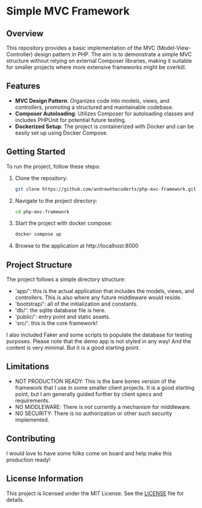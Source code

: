 
# Simple MVC Framework

## Overview

This repository provides a basic implementation of the MVC (Model-View-Controller)
design pattern in PHP. The aim is to demonstrate a simple MVC structure without
relying on external Composer libraries, making it suitable for smaller projects
where more extensive frameworks might be overkill.

## Features

- **MVC Design Pattern**: Organizes code into models, views, and controllers,
promoting a structured and maintainable codebase.
- **Composer Autoloading**: Utilizes Composer for autoloading classes and
includes PHPUnit for potential future testing.
- **Dockerized Setup**: The project is containerized with Docker and can
be easily set up using Docker Compose.

## Getting Started

To run the project, follow these steps:

1. Clone the repository:

   ```bash
   git clone https://github.com/andrewthecodertx/php-mvc-framework.git
   ```

2. Navigate to the project directory:

   ```bash
   cd php-mvc-framework
   ```

3. Start the project with docker compose:

   ```bash
   docker compose up
   ```

4. Browse to the application at http://localhost:8000

## Project Structure

The project follows a simple directory structure:

- 'app/': this is the actual application that includes the models, views, and controllers.
This is also where any future middleware would reside.
- 'bootstrap/': all of the initialization and constants.
- 'db/': the sqlite database file is here.
- 'public/': entry point and static assets.
- 'src/': this is the core framework!

I also included Faker and some scripts to populate the database for testing
purposes. Please note that the demo app is not styled in any way! And the
content is very minimal. But it is a good starting point.

## Limitations

- NOT PRODUCTION READY: This is the bare bones version of the framework that I use
in some smaller client projects. It is a good starting point, but I am
generally guided further by client specs and requirements.
- NO MIDDLEWARE: There is not currently a mechanism for middleware.
- NO SECURITY: There is no authorization or other such security implemented.

## Contributing

I would love to have some folks come on board and help make this production ready!

## License Information

This project is licensed under the MIT License. See the [LICENSE](LICENSE) file
for details.
